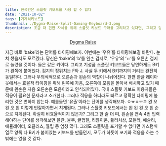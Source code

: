 ```yaml
---
title: 한국인은 스플릿 키보드를 사용 할 수 없다
date: "2021-10-02"
tags: [기계식키보드]
thumbnail: ./Dygma-Raise-Split-Gaming-Keyboard-3.png
description: 조금 더 편한 자세를 위해 스플릿 키보드 구매를 고려하고 있다면, 그리고 당신이 한국인이라면 꼭 생각해봐야 하는 문제
---
```

<div style="text-align:center;color:white;">
<a href="https://dygma.com/" target="_blank">Dygma Raise</a>
</div>

지금 바로 ‘bake’라는 단어를 타이핑해보자. 이번에는 ‘우유’를 타이핑해보길 바란다.
눈치 챘을지도 모르겠다. 당신은 ‘bake’의 ‘b’를 왼손 검지로, ‘우유’의 ‘ㅠ’를 오른손 검지로 눌렀을 것이다. 둘은 같은 키이다.
그리고 기성품 스플릿 키보드들은 당연하게도 B키가 왼쪽에 붙어있다.
검지의 정위치는 F와 J. 사실 두 키에서 B키까지의 거리는 완전히 동일하다.
그러나 무의식적으로 오른손과 왼손의 역할이 나뉘어진다.
한편 한글 레이아웃에서는 효율적 타이핑을 위해 왼쪽에 자음, 오른쪽에 모음을 몰아서 배치하고 있기 때문에 왼손은 자음 오른손은 모음이라고 인식되어있다.
국내 스플릿 키보드 이용자들은 적응이 필요한 문제라고 소개한다. 그러나 적응을 하더라도 빠르고 정확한 타이핑에 불리한 것은 변하지 않는다.
예를들면 ‘유출’이라는 단어를 생각해보자. ㅇㅠㅊㅜㄹ 왼 오 왼 오 왼 이렇게 번갈아가면서 치게된다. 그러나 스플릿 키보드에서는 왼 왼 왼 오 왼 순으로 치게된다. 확실히 비효율적이지 않은가? 그리고 한 술 더 떠, 왼손을 연속 4번 입력해야하는 단어를 생각해보면 뮬란, 율무, 귤껍질, 리튬이온, 퓰리처상, 모듈러, 에슐리, 에뮬레이터, 오큘러스, 튤립 등 엄청 많다.
그래도 스플릿을 포기할 수 없다면 커스텀배열로 양쪽 다 B키가 붙어있는 키보드를 만들던지, 모두가 하듯이 포기와 적응을 하는 수 밖에는 없을 것 같다.
